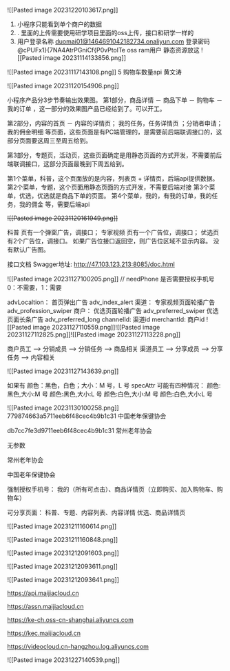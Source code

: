 ![[Pasted image 20231220103617.png]]

1. 小程序只能看到单个商户的数据
2. . 里面的上传需要使用研学项目里面的oss上传，接口和研学一样的
3. 用户登录名称 duomai01@1464691042182734.onaliyun.com
登录密码 @cPUFx1}{7NA4AtrPGniCf{P0vPtolTe
oss ram用户
静态资源放这
![[Pasted image 20231114133856.png]]


![[Pasted image 20231117143108.png]]
5  购物车数量api   黄文涛


![[Pasted image 20231120154906.png]]

小程序产品分3步节奏输出效果图。
第1部分，商品详情 － 商品下单 － 购物车 － 我的订单 ，这一部分的效果图产品已经给到了。可以开工。   
   
第2部分，内容的首页 － 内容的详情页； 我的任务，任务详情页 ；分销者申请；我的佣金明细 等页面，这些页面是有PC端管理的，是需要前后端联调接口的，这部分页面要这周三至周五给到。 

第3部分，专题页，活动页，这些页面确定是用静态页面的方式开发，不需要前后端联调接口，这部分页面最晚到下周五给到。

第1个菜单，科普，这个页面放的是内容，列表页 + 详情页，后端api提供数据。
第2个菜单，专题，这个页面用静态页面的方式开发，不需要后端对接
第3个菜单，优选，优选就是商品下单的页面。
第4个菜单，我的，有我的订单，我的任务，我的佣金 等，需要后端api

~~![[Pasted image 20231120161949.png]]~~

科普 页有一个弹窗广告，调接口；   专家视频 页有一个广告位，调接口； 优选页 有2个广告位，调接口。    如果广告位接口返回空，则广告位区域不显示内容。 没有默认广告图。

接口文档 Swagger地址: http://47.103.123.213:8085/doc.html

![[Pasted image 20231127100205.png]]
// needPhone 是否需要授权手机号 0：不需要，1：需要

advLocaltion：
首页弹出广告             adv_index_alert
渠道：
专家视频页面轮播广告      adv_profession_swiper
商户：
优选页面轮播广告         adv_preferred_swiper
优选页面长条广告         adv_preferred_long
channelId: 渠道id
merchantId: 商户id
![[Pasted image 20231127110559.png]]![[Pasted image 20231127112825.png]]![[Pasted image 20231127113228.png]]

商户员工 --> 分销成员 --> 分销任务 --> 商品相关
渠道员工 --> 分享成员 --> 分享任务 --> 内容相关


![[Pasted image 20231127143639.png]]


如果有 颜色：黑色，白色；大小：M 号，L 号
specAttr 可能有四种情况：
颜色:黑色,大小:M 号
颜色:黑色,大小:L 号
颜色:白色,大小:M 号
颜色:白色,大小:L 号


![[Pasted image 20231130100258.png]]
779874663a5711eeb6f48cec4b9b1c31
中国老年保键协会

db7cc7fe3d9711eeb6f48cec4b9b1c31
常州老年协会

无参数

常州老年协会

中国老年保键协会



强制授权手机号： 
我的（所有可点击）、商品详情页（立即购买、加入购物车、购物车）

可分享页面：
科普、专题、内容列表、内容详情
优选、商品详情页

![[Pasted image 20231211160614.png]]

![[Pasted image 20231211160848.png]]

![[Pasted image 20231212091603.png]]


![[Pasted image 20231212093611.png]]

![[Pasted image 20231212093641.png]]

https://api.maijiacloud.cn

https://assn.maijiacloud.cn

https://ke-ch.oss-cn-shanghai.aliyuncs.com

https://kec.maijiacloud.cn

https://videocloud.cn-hangzhou.log.aliyuncs.com

![[Pasted image 20231227140539.png]]